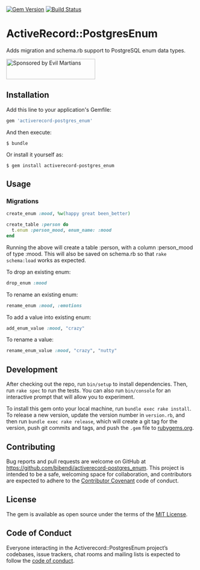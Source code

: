 [![Gem Version](https://badge.fury.io/rb/activerecord-postgres_enum.svg)](https://badge.fury.io/rb/activerecord-postgres_enum)
[![Build Status](https://travis-ci.org/bibendi/activerecord-postgres_enum.svg?branch=master)](https://travis-ci.org/bibendi/activerecord-postgres_enum)

# ActiveRecord::PostgresEnum

Adds migration and schema.rb support to PostgreSQL enum data types.

<a href="https://evilmartians.com/?utm_source=activerecord-postgres_enum">
<img src="https://evilmartians.com/badges/sponsored-by-evil-martians.svg" alt="Sponsored by Evil Martians" width="236" height="54"></a>

## Installation

Add this line to your application's Gemfile:

```ruby
gem 'activerecord-postgres_enum'
```

And then execute:

    $ bundle

Or install it yourself as:

    $ gem install activerecord-postgres_enum

## Usage

### Migrations

```ruby
create_enum :mood, %w(happy great been_better)

create_table :person do
  t.enum :person_mood, enum_name: :mood
end
```

Running the above will create a table :person, with a column :person_mood of type :mood. This will also be saved on schema.rb so that `rake schema:load` works as expected.

To drop an existing enum:

```ruby
drop_enum :mood
```

To rename an existing enum:

```ruby
rename_enum :mood, :emotions
```

To add a value into existing enum:

```ruby
add_enum_value :mood, "crazy"
```

To rename a value:

```ruby
rename_enum_value :mood, "crazy", "nutty"
```

## Development

After checking out the repo, run `bin/setup` to install dependencies. Then, run `rake spec` to run the tests. You can also run `bin/console` for an interactive prompt that will allow you to experiment.

To install this gem onto your local machine, run `bundle exec rake install`. To release a new version, update the version number in `version.rb`, and then run `bundle exec rake release`, which will create a git tag for the version, push git commits and tags, and push the `.gem` file to [rubygems.org](https://rubygems.org).

## Contributing

Bug reports and pull requests are welcome on GitHub at https://github.com/bibendi/activerecord-postgres_enum. This project is intended to be a safe, welcoming space for collaboration, and contributors are expected to adhere to the [Contributor Covenant](http://contributor-covenant.org) code of conduct.

## License

The gem is available as open source under the terms of the [MIT License](https://opensource.org/licenses/MIT).

## Code of Conduct

Everyone interacting in the Activerecord::PostgresEnum project’s codebases, issue trackers, chat rooms and mailing lists is expected to follow the [code of conduct](https://github.com/bibendi/activerecord-postgres_enum/blob/master/CODE_OF_CONDUCT.md).
